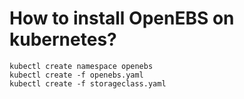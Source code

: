 # How to install OpenEBS on kubernetes?  

```commandline
kubectl create namespace openebs
kubectl create -f openebs.yaml
kubectl create -f storageclass.yaml
```
